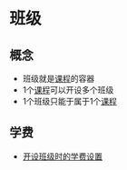 # 班级

## 概念
* 班级就是[课程](course.md)的容器
* 1个[课程](course.md)可以开设多个班级
* 1个班级只能于属于1个[课程](course.md)

## 学费
* [开设班级时的学费设置](class-and-tuition.md)
